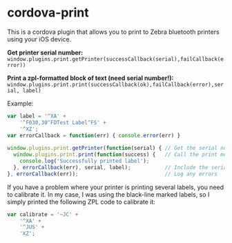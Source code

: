 # cordova-print

This is a cordova plugin that allows you to print to Zebra bluetooth printers using your iOS device.

**Get printer serial number:**  
`window.plugins.print.getPrinter(successCallback(serial),failCallback(error))`  

**Print a zpl-formatted block of text (need serial number!):**
`window.plugins.print.print(successCallback(ok),failCallback(error),serial, label)`

Example:

```JavaScript
var label = '^XA' +
    '^F030,30^FDTest Label^FS' +
    '^XZ';
var errorCallback = function(err) { console.error(err) }
    
window.plugins.print.getPrinter(function(serial) { // Get the serial number
  window.plugins.print.print(function(success) {   // Call the print method
    console.log('Successfully printed label');
  }, errorCallback(err), serial, label);           // Include the serial number and your ZPL format label
}, errorCallback(err));                            // Log any errors
```

If you have a problem where your printer is printing several labels, you need to calibrate it. In my case, I was using the black-line marked labels, so I simply printed the following ZPL code to calibrate it:

```JavaScript
var calibrate = '~JC' +
    '^XA' +
    '^JUS' +
    'XZ';
```
